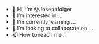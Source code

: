 - 👋 Hi, I’m @Josephfolger
- 👀 I’m interested in ...
- 🌱 I’m currently learning ...
- 💞️ I’m looking to collaborate on ...
- 📫 How to reach me ...

<!---
Josephfolger/Josephfolger is a ✨ special ✨ repository because its `README.md` (this file) appears on your GitHub profile.
You can click the Preview link to take a look at your changes.
--->
